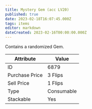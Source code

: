 ```yaml
---
title: Mystery Gem (acc LV20)
published: true
date: 2023-02-18T16:07:45.000Z
tags: items
editor: markdown
dateCreated: 2023-02-16T00:00:00.000Z
---
```


Contains a randomized Gem.

|Attribute|Value|
|-|-|
|ID|6879|
|Purchase Price|3 Flips|
|Sell Price|1 Flips|
|Type|Consumable|
|Stackable|Yes|


